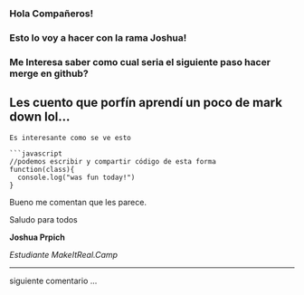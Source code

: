 ### Hola Compañeros!

### Esto lo voy a hacer con la rama Joshua!

### Me Interesa saber como cual seria el siguiente paso hacer merge en github?

## Les cuento que porfín aprendí un poco de mark down lol...

    Es interesante como se ve esto

~~~
```javascript
//podemos escribir y compartir código de esta forma
function(class){
  console.log("was fun today!")
}
~~~

Bueno me comentan que les parece.

Saludo para todos

**Joshua Prpich**

*Estudiante MakeItReal.Camp*

***

siguiente comentario ... 
